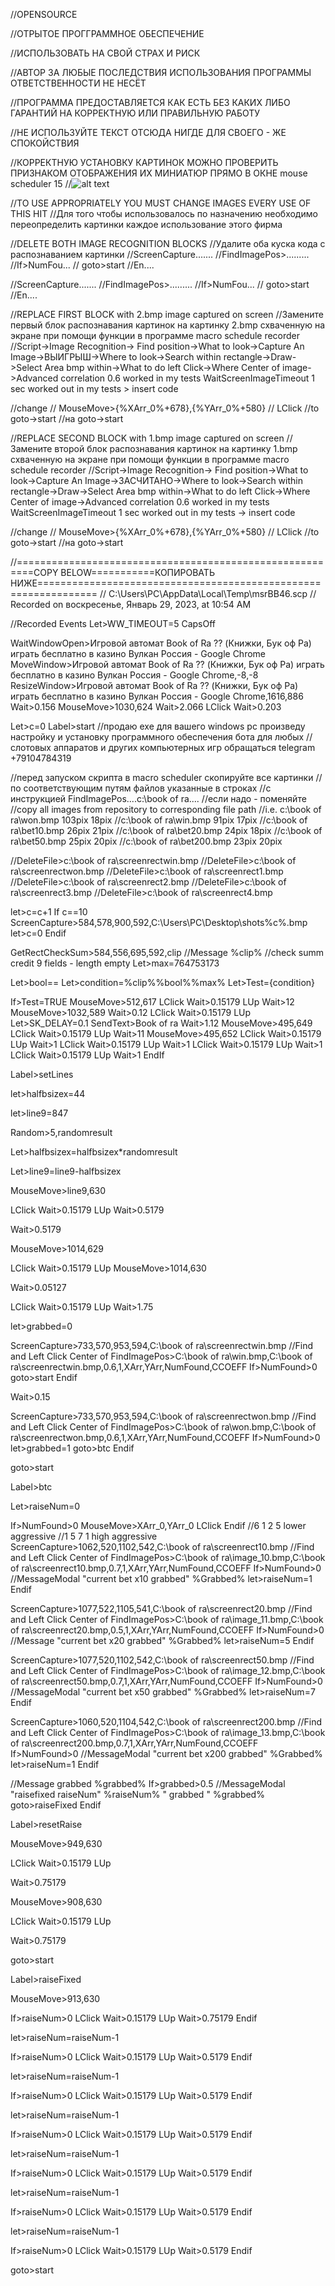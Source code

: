 //OPENSOURCE

//ОТРЫТОЕ ПРОГГРАММНОЕ ОБЕСПЕЧЕНИЕ

//ИСПОЛЬЗОВАТЬ НА СВОЙ СТРАХ И РИСК

//АВТОР ЗА ЛЮБЫЕ ПОСЛЕДСТВИЯ ИСПОЛЬЗОВАНИЯ ПРОГРАММЫ ОТВЕТСТВЕННОСТИ НЕ НЕСЁТ

//ПРОГРАММА ПРЕДОСТАВЛЯЕТСЯ КАК ЕСТЬ БЕЗ КАКИХ ЛИБО ГАРАНТИЙ НА КОРРЕКТНУЮ ИЛИ ПРАВИЛЬНУЮ РАБОТУ 

//НЕ ИСПОЛЬЗУЙТЕ ТЕКСТ ОТСЮДА НИГДЕ ДЛЯ СВОЕГО - ЖЕ СПОКОЙСТВИЯ

//КОРРЕКТНУЮ УСТАНОВКУ КАРТИНОК МОЖНО ПРОВЕРИТЬ ПРИЗНАКОМ ОТОБРАЖЕНИЯ ИХ МИНИАТЮР ПРЯМО В ОКНЕ mouse scheduler 15 
//![alt text](https://iili.io/H0DVxa9.md.png)

//TO USE APPROPRIATELY YOU MUST CHANGE IMAGES EVERY USE OF THIS HIT
//Для того чтобы использовалось по назначению необходимо переопределить картинки каждое использование этого фирма

//DELETE BOTH IMAGE RECOGNITION BLOCKS
//Удалите оба куска кода с распознаванием картинки
//ScreenCapture.......
//FindImagePos>.........
//If>NumFou...
//  goto>start
//En....

//ScreenCapture.......
//FindImagePos>.........
//If>NumFou...
//  goto>start
//En....

//REPLACE FIRST BLOCK with 2.bmp image captured on screen
//Замените первый блок распознавания картинок на картинку 2.bmp схваченную на экране при помощи функции в программе macro schedule recorder
//Script->Image Recognition-> Find position->What to look->Capture An Image->ВЫИГРЫШ->Where to look->Search within rectangle->Draw->Select Area bmp within->What to do left Click->Where Center of image->Advanced correlation 0.6 worked in my tests WaitScreenImageTimeout 1 sec worked out in my tests > insert code 

//change 
// MouseMove>{%XArr_0%+678},{%YArr_0%+580}
//  LClick
//to goto->start
//на goto->start

//REPLACE SECOND BLOCK with 1.bmp image captured on screen
//Замените второй блок распознавания картинок на картинку 1.bmp схваченную на экране при помощи функции в программе macro schedule recorder
//Script->Image Recognition-> Find position->What to look->Capture An Image->ЗАСЧИТАНО->Where to look->Search within rectangle->Draw->Select Area bmp within->What to do left Click->Where Center of image->Advanced correlation 0.6 worked in my tests WaitScreenImageTimeout 1 sec worked out in my tests -> insert code 

//change 
// MouseMove>{%XArr_0%+678},{%YArr_0%+580}
//  LClick
//to goto->start
//на goto->start

//=========================================================COPY BELOW===========КОПИРОВАТЬ НИЖЕ================================================================
// C:\Users\PC\AppData\Local\Temp\msrBB46.scp
// Recorded on  воскресенье, Январь 29, 2023, at 10:54 AM

//Recorded Events
Let>WW_TIMEOUT=5
CapsOff

WaitWindowOpen>Игровой автомат Book of Ra ?? (Книжки, Бук оф Ра) играть бесплатно в казино Вулкан Россия - Google Chrome
MoveWindow>Игровой автомат Book of Ra ?? (Книжки, Бук оф Ра) играть бесплатно в казино Вулкан Россия - Google Chrome,-8,-8
ResizeWindow>Игровой автомат Book of Ra ?? (Книжки, Бук оф Ра) играть бесплатно в казино Вулкан Россия - Google Chrome,1616,886
Wait>0.156
MouseMove>1030,624
Wait>2.066
LClick
Wait>0.203

Let>c=0
Label>start
//продаю exe для вашего windows pc произведу настройку и установку программного обеспечения бота для любых 
//слотовых аппаратов и других компьютерных игр обращаться telegram +79104784319 

//перед запуском скрипта в macro scheduler скопируйте все картинки
//по соответствующим путям файлов указанные в строках
//с инструкцией FindImagePos....c:\book of ra....
//если надо - поменяйте
//copy all images from repository to corresponding file path
//i.e. c:\book of ra\won.bmp 103pix 18pix
//c:\book of ra\win.bmp 91pix 17pix
//c:\book of ra\bet10.bmp 26pix 21pix
//c:\book of ra\bet20.bmp 24pix 18pix
//c:\book of ra\bet50.bmp 25pix 20pix
//c:\book of ra\bet200.bmp 23pix 20pix

//DeleteFile>c:\book of ra\screenrectwin.bmp
//DeleteFile>c:\book of ra\screenrectwon.bmp
//DeleteFile>c:\book of ra\screenrect1.bmp
//DeleteFile>c:\book of ra\screenrect2.bmp
//DeleteFile>c:\book of ra\screenrect3.bmp
//DeleteFile>c:\book of ra\screenrect4.bmp



let>c=c+1
If c==10
  ScreenCapture>584,578,900,592,C:\Users\PC\Desktop\shots\%c%.bmp
  let>c=0
Endif

GetRectCheckSum>584,556,695,592,clip
//Message %clip%
//check summ credit 9 fields - length empty
Let>max=764753173

Let>bool==
Let>condition=%clip%%bool%%max%
Let>Test={condition}

If>Test=TRUE
  MouseMove>512,617
  LClick
  Wait>0.15179
  LUp
  Wait>12
  MouseMove>1032,589
  Wait>0.12
  LClick
  Wait>0.15179
  LUp
  Let>SK_DELAY=0.1
  SendText>Book of ra
  Wait>1.12
  MouseMove>495,649
  LClick
  Wait>0.15179
  LUp
  Wait>11
  MouseMove>495,652
  LClick
  Wait>0.15179
  LUp
  Wait>1
  LClick
  Wait>0.15179
  LUp
  Wait>1
  LClick
  Wait>0.15179
  LUp
  Wait>1
  LClick
  Wait>0.15179
  LUp
  Wait>1
EndIf

Label>setLines

let>halfbsizex=44

let>line9=847

Random>5,randomresult

Let>halfbsizex=halfbsizex*randomresult

Let>line9=line9-halfbsizex

MouseMove>line9,630

LClick
Wait>0.15179
LUp
Wait>0.5179

Wait>0.5179

MouseMove>1014,629

LClick
Wait>0.15179
LUp
MouseMove>1014,630

Wait>0.05127

LClick
Wait>0.15179
LUp
Wait>1.75

let>grabbed=0

ScreenCapture>733,570,953,594,C:\book of ra\screenrectwin.bmp
//Find and Left Click Center of
FindImagePos>C:\book of ra\win.bmp,C:\book of ra\screenrectwin.bmp,0.6,1,XArr,YArr,NumFound,CCOEFF
If>NumFound>0
  goto>start
Endif


Wait>0.15

ScreenCapture>733,570,953,594,C:\book of ra\screenrectwon.bmp
//Find and Left Click Center of 
FindImagePos>C:\book of ra\won.bmp,C:\book of ra\screenrectwon.bmp,0.6,1,XArr,YArr,NumFound,CCOEFF
If>NumFound>0
  let>grabbed=1
  goto>btc
Endif

goto>start

Label>btc

Let>raiseNum=0

If>NumFound>0
  MouseMove>XArr_0,YArr_0
  LClick
Endif
//6 1 2 5 lower aggressive
//1 5 7 1 high aggressive
ScreenCapture>1062,520,1102,542,C:\book of ra\screenrect10.bmp
//Find and Left Click Center of 
FindImagePos>C:\book of ra\image_10.bmp,C:\book of ra\screenrect10.bmp,0.7,1,XArr,YArr,NumFound,CCOEFF
If>NumFound>0
  //MessageModal "current bet x10 grabbed" %Grabbed%
  let>raiseNum=1
Endif

ScreenCapture>1077,522,1105,541,C:\book of ra\screenrect20.bmp
//Find and Left Click Center of 
FindImagePos>C:\book of ra\image_11.bmp,C:\book of ra\screenrect20.bmp,0.5,1,XArr,YArr,NumFound,CCOEFF
If>NumFound>0
  //Message "current bet x20 grabbed" %Grabbed%
  let>raiseNum=5
Endif

ScreenCapture>1077,520,1102,542,C:\book of ra\screenrect50.bmp
//Find and Left Click Center of 
FindImagePos>C:\book of ra\image_12.bmp,C:\book of ra\screenrect50.bmp,0.7,1,XArr,YArr,NumFound,CCOEFF
If>NumFound>0
  //MessageModal "current bet x50 grabbed" %Grabbed%
  let>raiseNum=7
Endif

ScreenCapture>1060,520,1104,542,C:\book of ra\screenrect200.bmp
//Find and Left Click Center of 
FindImagePos>C:\book of ra\image_13.bmp,C:\book of ra\screenrect200.bmp,0.7,1,XArr,YArr,NumFound,CCOEFF
If>NumFound>0
  //MessageModal "current bet x200 grabbed" %Grabbed%
  let>raiseNum=1
Endif


//Message grabbed %grabbed%
If>grabbed>0.5
  //MessageModal "raisefixed raiseNum" %raiseNum% " grabbed " %grabbed%
  goto>raiseFixed
Endif

Label>resetRaise

MouseMove>949,630

LClick
Wait>0.15179
LUp

Wait>0.75179

MouseMove>908,630

LClick
Wait>0.15179
LUp

Wait>0.75179

goto>start

Label>raiseFixed

MouseMove>913,630

If>raiseNum>0
  LClick
  Wait>0.15179
  LUp
  Wait>0.75179
Endif

let>raiseNum=raiseNum-1

If>raiseNum>0
  LClick
  Wait>0.15179
  LUp
  Wait>0.5179
Endif

let>raiseNum=raiseNum-1

If>raiseNum>0
  LClick
  Wait>0.15179
  LUp
  Wait>0.5179
Endif

let>raiseNum=raiseNum-1

If>raiseNum>0
  LClick
  Wait>0.15179
  LUp
  Wait>0.5179
Endif

let>raiseNum=raiseNum-1

If>raiseNum>0
  LClick
  Wait>0.15179
  LUp
  Wait>0.5179
Endif

let>raiseNum=raiseNum-1

If>raiseNum>0
  LClick
  Wait>0.15179
  LUp
  Wait>0.5179
Endif

let>raiseNum=raiseNum-1

If>raiseNum>0
  LClick
  Wait>0.15179
  LUp
  Wait>0.5179
Endif

goto>start

